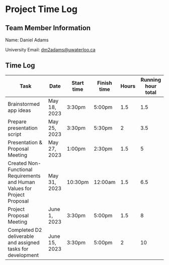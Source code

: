 # Project Time Log

## Team Member Information

Name: Daniel Adams

University Email: <dm2adams@uwaterloo.ca>

## Time Log

| Task                                                          | Date         | Start time | Finish time | Hours | Running hour total |
| ------------------------------------------------------------- | ------------ | ---------- | ----------- | ----- | ------------------ |
| Brainstormed app ideas                                        | May 18, 2023 | 3:30pm     | 5:00pm      | 1.5   | 1.5                |
| Prepare presentation script                                   | May 25, 2023 | 3:30pm     | 5:30pm      | 2     | 3.5                |
| Presentation & Proposal Meeting                               | May 27, 2023 | 1:00pm     | 2:30pm      | 1.5   | 5                  |
| Created Non-Functional Requirements and Human Values for Project Proposal                           | May 31, 2023 | 10:30pm    | 12:00am     | 1.5   | 6.5                |
| Project Proposal Meeting                                      | June 1, 2023 | 3:30pm     | 5:00pm      | 1.5   | 8                  |
| Completed D2 deliverable and assigned tasks for development   | June 15, 2023 | 3:30pm     | 5:00pm      | 2   | 10                  |
